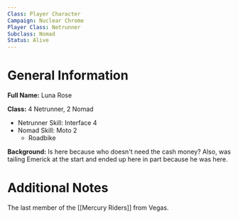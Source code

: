 ```yaml
---
Class: Player Character
Campaign: Nuclear Chrome
Player Class: Netrunner
Subclass: Nomad
Status: Alive
---
```

# General Information
**Full Name:** Luna Rose

**Class:** 4 Netrunner, 2 Nomad

- Netrunner Skill: Interface 4
- Nomad Skill: Moto 2
	- Roadbike

**Background:** Is here because who doesn't need the cash money? Also, was tailing Emerick at the start and ended up here in part because he was here.
# Additional Notes
The last member of the [[Mercury Riders]] from Vegas.